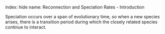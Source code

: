 index: hide
name: Reconnection and Speciation Rates - Introduction

Speciation occurs over a span of evolutionary time, so when a new species arises, there is a transition period during which the closely related species continue to interact.
